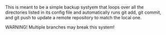 This is meant to be a simple backup systyem that loops over all the directories listed in its config file and automatically runs git add, git commit, and git push to update a remote repository to match the local one.

WARNING! Multiple branches may break this system!